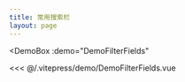 ```yaml
---
title: 常用搜索栏
layout: page
---
```


<script setup>
import DemoFilterFields from '../.vitepress/demo/DemoFilterFields.vue'
</script>

<DemoBox
  :demo="DemoFilterFields"
>

  <<< @/.vitepress/demo/DemoFilterFields.vue

</DemoBox>
